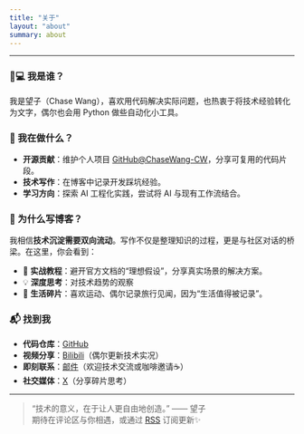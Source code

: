 ```yaml
---
title: "关于"
layout: "about"
summary: about
---
```


---


### 🧑💻 我是谁？

我是望子（Chase Wang），喜欢用代码解决实际问题，也热衷于将技术经验转化为文字，偶尔也会用 Python 做些自动化小工具。




### 🌱 我在做什么？

- **开源贡献**：维护个人项目 [GitHub@ChaseWang-CW](https://github.com/ChaseWang-CW)，分享可复用的代码片段。
- **技术写作**：在博客中记录开发踩坑经验。
- **学习方向**：探索 AI 工程化实践，尝试将 AI 与现有工作流结合。




### 🎯 为什么写博客？

我相信**技术沉淀需要双向流动**。写作不仅是整理知识的过程，更是与社区对话的桥梁。在这里，你会看到：
- 🔧 **实战教程**：避开官方文档的“理想假设”，分享真实场景的解决方案。
- 💡 **深度思考**：对技术趋势的观察
- 📸 **生活碎片**：喜欢运动、偶尔记录旅行见闻，因为“生活值得被记录”。




### 📬 找到我

- **代码仓库**：[GitHub](https://github.com/ChaseWang-CW)
- **视频分享**：[Bilibili](https://bilibili.com/)（偶尔更新技术实况）
- **即刻联系**：[邮件](mailto:wwcya98@gmail.com)（欢迎技术交流或咖啡邀请☕️）
- **社交媒体**：[X](https://x.com)（分享碎片思考）





---



> “技术的意义，在于让人更自由地创造。” —— 望子  
> 期待在评论区与你相遇，或通过 [RSS](/index.xml) 订阅更新✨